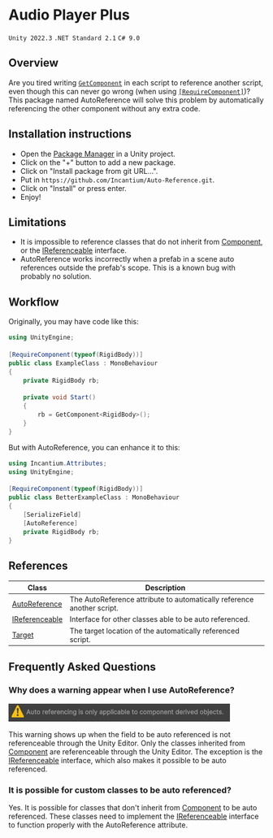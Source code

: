 ﻿# Audio Player Plus

`Unity 2022.3`
`.NET Standard 2.1`
`C# 9.0`

## Overview

Are you tired writing [`GetComponent`](https://docs.unity3d.com/ScriptReference/GameObject.GetComponent.html) in each 
script to reference another script, even though this can never go wrong (when using 
[`[RequireComponent]`](https://docs.unity3d.com/6000.0/Documentation/ScriptReference/RequireComponent.html))? This 
package named AutoReference will solve this problem by automatically referencing the other component without any extra 
code.

## Installation instructions

- Open the [Package Manager](https://docs.unity3d.com/Manual/upm-ui.html) in a Unity project.
- Click on the "+" button to add a new package.
- Click on "Install package from git URL...".
- Put in `https://github.com/Incantium/Auto-Reference.git`.
- Click on "Install" or press enter.
- Enjoy!

## Limitations

- It is impossible to reference classes that do not inherit from 
  [Component](https://docs.unity3d.com/ScriptReference/Component.html), or the 
  [IReferenceable](Documentation~/IReferenceable.md) interface.
- AutoReference works incorrectly when a prefab in a scene auto references outside the prefab's scope. This is a known
  bug with probably no solution.

## Workflow

Originally, you may have code like this:

```csharp
using UnityEngine;

[RequireComponent(typeof(RigidBody))]
public class ExampleClass : MonoBehaviour
{
    private RigidBody rb;
    
    private void Start() 
    {
        rb = GetComponent<RigidBody>();
    }
}
```

But with AutoReference, you can enhance it to this:

```csharp
using Incantium.Attributes;
using UnityEngine;

[RequireComponent(typeof(RigidBody))]
public class BetterExampleClass : MonoBehaviour
{
    [SerializeField]
    [AutoReference]
    private RigidBody rb;
}
```

## References

| Class                                              | Description                                                            |
|----------------------------------------------------|------------------------------------------------------------------------|
| [AutoReference](Documentation~/AutoReference.md)   | The AutoReference attribute to automatically reference another script. |
| [IReferenceable](Documentation~/IReferenceable.md) | Interface for other classes able to be auto referenced.                |
| [Target](Documentation~/Target.md)                 | The target location of the automatically referenced script.            |

## Frequently Asked Questions

### Why does a warning appear when I use AutoReference?

![Warning not referenceable.png](Images~/Warning%20not%20referenceable.png)

This warning shows up when the field to be auto referenced is not referenceable through the Unity Editor. Only the 
classes inherited from [Component](https://docs.unity3d.com/ScriptReference/Component.html) are referenceable through
the Unity Editor. The exception is the [IReferenceable](Documentation~/IReferenceable.md) interface, which also makes
it possible to be auto referenced.

### It is possible for custom classes to be auto referenced?

Yes. It is possible for classes that don't inherit from 
[Component](https://docs.unity3d.com/ScriptReference/Component.html) to be auto referenced. These classes need to 
implement the [IReferenceable](Documentation~/IReferenceable.md) interface to function properly with the AutoReference
attribute.
